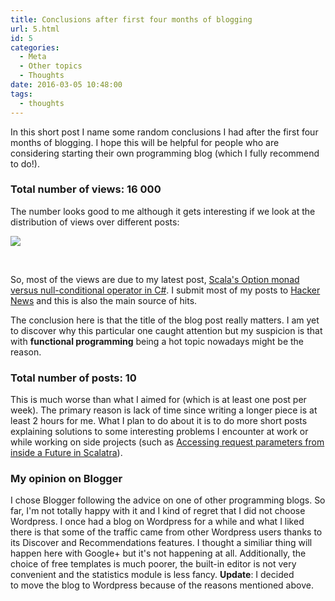 ```yaml
---
title: Conclusions after first four months of blogging
url: 5.html
id: 5
categories:
  - Meta
  - Other topics
  - Thoughts
date: 2016-03-05 10:48:00
tags:
  - thoughts
---
```


In this short post I name some random conclusions I had after the first four months of blogging. I hope this will be helpful for people who are considering starting their own programming blog (which I fully recommend to do!).

### **Total number of views: 16 000**

The number looks good to me although it gets interesting if we look at the distribution of views over different posts:

[![](https://4.bp.blogspot.com/-FpwUJUPmba8/Vtq5HLrL_vI/AAAAAAAAE1g/_cufeOwf4NY/s400/Zrzut%2Bekranu%2B2016-03-05%2Bo%2B11.39.02.png)](http://4.bp.blogspot.com/-FpwUJUPmba8/Vtq5HLrL_vI/AAAAAAAAE1g/_cufeOwf4NY/s1600/Zrzut%2Bekranu%2B2016-03-05%2Bo%2B11.39.02.png)

 

So, most of the views are due to my latest post, [Scala's Option monad versus null-conditional operator in C#](http://wordpress1653421.home.pl/home/platne/serwer16812/public_html/codewithstyle/?p=6). I submit most of my posts to [Hacker News](https://news.ycombinator.com/) and this is also the main source of hits.

The conclusion here is that the title of the blog post really matters. I am yet to discover why this particular one caught attention but my suspicion is that with **functional programming** being a hot topic nowadays might be the reason.

### **Total number of posts: 10**

This is much worse than what I aimed for (which is at least one post per week). The primary reason is lack of time since writing a longer piece is at least 2 hours for me. What I plan to do about it is to do more short posts explaining solutions to some interesting problems I encounter at work or while working on side projects (such as [Accessing request parameters from inside a Future in Scalatra](http://wordpress1653421.home.pl/home/platne/serwer16812/public_html/codewithstyle/?p=7)).

### My opinion on Blogger

I chose Blogger following the advice on one of other programming blogs. So far, I'm not totally happy with it and I kind of regret that I did not choose Wordpress. I once had a blog on Wordpress for a while and what I liked there is that some of the traffic came from other Wordpress users thanks to its Discover and Recommendations features. I thought a similiar thing will happen here with Google+ but it's not happening at all. Additionally, the choice of free templates is much poorer, the built-in editor is not very convenient and the statistics module is less fancy. **Update**: I decided to move the blog to Wordpress because of the reasons mentioned above.
